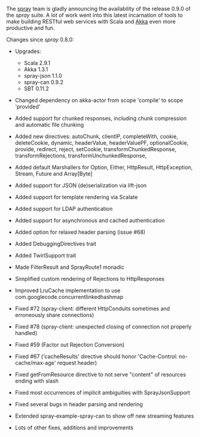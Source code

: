 The [spray](http://spray.cc) team is gladly announcing the availability of the release 0.9.0 of the _spray_ suite.
A lot of work went into this latest incarnation of tools to make building RESTful web services with Scala and [Akka][]
even more productive and fun.

Changes since _spray_ 0.8.0:

- Upgrades:
  - Scala 2.9.1
  - Akka 1.3.1
  - spray-json 1.1.0
  - spray-can 0.9.2
  - SBT 0.11.2
- Changed dependency on akka-actor from scope 'compile' to scope 'provided'
- Added support for chunked responses, including chunk compression and automatic file chunking
- Added new directives: autoChunk, clientIP, completeWith, cookie, deleteCookie, dynamic, headerValue, headerValuePF,
    optionalCookie, provide, redirect, reject, setCookie, transformChunkedResponse, transformRejections,
    transformUnchunkedResponse,
- Added default Marshallers for Option, Either, HttpResult, HttpException, Stream, Future and Array[Byte]
- Added support for JSON (de)serialization via lift-json
- Added support for template rendering via Scalate
- Added support for LDAP authentication
- Added support for asynchronous and cached authentication
- Added option for relaxed header parsing (issue #68)
- Added DebuggingDirectives trait
- Added TwirlSupport trait
- Made FilterResult and SprayRoute1 monadic
- Simplified custom rendering of Rejections to HttpResponses
- Improved LruCache implementation to use com.googlecode.concurrentlinkedhashmap
- Fixed #72 (spray-client: different HttpConduits sometimes and erroneously share connections)
- Fixed #78 (spray-client: unexpected closing of connection not properly handled)
- Fixed #59 (Factor out Rejection Conversion)
- Fixed #67 ('cacheResults' directive should honor 'Cache-Control: no-cache/max-age' request header)
- Fixed getFromResource directive to not serve "content" of resources ending with slash
- Fixed most occurrences of implicit ambiguities with SprayJsonSupport
- Fixed several bugs in header parsing and rendering
- Extended spray-example-spray-can to show off new streaming features
- Lots of other fixes, additions and improvements

  [Akka]: http://akka.io